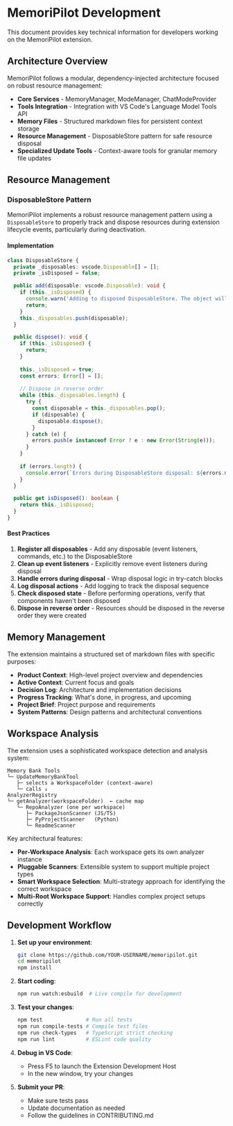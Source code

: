 # MemoriPilot Development

This document provides key technical information for developers working on the MemoriPilot extension.

## Architecture Overview

MemoriPilot follows a modular, dependency-injected architecture focused on robust resource management:

- **Core Services** - MemoryManager, ModeManager, ChatModeProvider
- **Tools Integration** - Integration with VS Code's Language Model Tools API
- **Memory Files** - Structured markdown files for persistent context storage
- **Resource Management** - DisposableStore pattern for safe resource disposal
- **Specialized Update Tools** - Context-aware tools for granular memory file updates

## Resource Management

### DisposableStore Pattern

MemoriPilot implements a robust resource management pattern using a `DisposableStore` to properly track and dispose resources during extension lifecycle events, particularly during deactivation.

#### Implementation

```typescript
class DisposableStore {
  private _disposables: vscode.Disposable[] = [];
  private _isDisposed = false;

  public add(disposable: vscode.Disposable): void {
    if (this._isDisposed) {
      console.warn('Adding to disposed DisposableStore. The object will be leaked.');
      return;
    }
    this._disposables.push(disposable);
  }

  public dispose(): void {
    if (this._isDisposed) {
      return;
    }
    
    this._isDisposed = true;
    const errors: Error[] = [];
    
    // Dispose in reverse order
    while (this._disposables.length) {
      try {
        const disposable = this._disposables.pop();
        if (disposable) {
          disposable.dispose();
        }
      } catch (e) {
        errors.push(e instanceof Error ? e : new Error(String(e)));
      }
    }
    
    if (errors.length) {
      console.error(`Errors during DisposableStore disposal: ${errors.map(e => e.message).join(', ')}`);
    }
  }

  public get isDisposed(): boolean {
    return this._isDisposed;
  }
}
```

#### Best Practices

1. **Register all disposables** - Add any disposable (event listeners, commands, etc.) to the DisposableStore
2. **Clean up event listeners** - Explicitly remove event listeners during disposal
3. **Handle errors during disposal** - Wrap disposal logic in try-catch blocks
4. **Log disposal actions** - Add logging to track the disposal sequence
5. **Check disposed state** - Before performing operations, verify that components haven't been disposed
6. **Dispose in reverse order** - Resources should be disposed in the reverse order they were created

## Memory Management

The extension maintains a structured set of markdown files with specific purposes:

- **Product Context**: High-level project overview and dependencies
- **Active Context**: Current focus and goals
- **Decision Log**: Architecture and implementation decisions
- **Progress Tracking**: What's done, in progress, and upcoming
- **Project Brief**: Project purpose and requirements
- **System Patterns**: Design patterns and architectural conventions

## Workspace Analysis

The extension uses a sophisticated workspace detection and analysis system:

```
Memory Bank Tools
└─ UpdateMemoryBankTool
   ├─ selects a WorkspaceFolder (context-aware)
   └─ calls ↓
AnalyzerRegistry
└─ getAnalyzer(workspaceFolder)  ← cache map
   └─ RepoAnalyzer (one per workspace)
      ├─ PackageJsonScanner (JS/TS)
      ├─ PyProjectScanner   (Python)
      └─ ReadmeScanner
```

Key architectural features:
- **Per-Workspace Analysis**: Each workspace gets its own analyzer instance
- **Pluggable Scanners**: Extensible system to support multiple project types
- **Smart Workspace Selection**: Multi-strategy approach for identifying the correct workspace
- **Multi-Root Workspace Support**: Handles complex project setups correctly

## Development Workflow

1. **Set up your environment**:
   ```bash
   git clone https://github.com/YOUR-USERNAME/memoripilot.git
   cd memoripilot
   npm install
   ```

2. **Start coding**:
   ```bash
   npm run watch:esbuild  # Live compile for development
   ```

3. **Test your changes**:
   ```bash
   npm test              # Run all tests
   npm run compile-tests # Compile test files
   npm run check-types   # TypeScript strict checking
   npm run lint          # ESLint code quality
   ```

4. **Debug in VS Code**:
   - Press F5 to launch the Extension Development Host
   - In the new window, try your changes

5. **Submit your PR**:
   - Make sure tests pass
   - Update documentation as needed
   - Follow the guidelines in CONTRIBUTING.md
